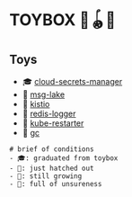 # TOYBOX 🧸🪀🎁

## Toys

- 🎓 [cloud-secrets-manager](https://github.com/h0n9/cloud-secrets-manager)
- 🐣 [msg-lake](msg-lake/)
- 🥚 [kistio](kistio/)
- 🐣 [redis-logger](redis-logger/)
- 🫥 [kube-restarter](kube-restarter/)
- 🫥 [gc](gc/)

```
# brief of conditions
- 🎓: graduated from toybox
- 🐣: just hatched out
- 🥚: still growing
- 🫥: full of unsureness
```
